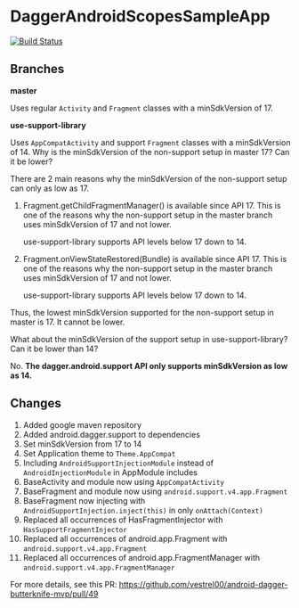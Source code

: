 # DaggerAndroidScopesSampleApp

[![Build Status](https://travis-ci.org/jshvarts/DaggerAndroidScopesSampleApp.svg?branch=use-support-library)](https://travis-ci.org/jshvarts/DaggerAndroidScopesSampleApp)

## Branches

**master**

Uses regular `Activity` and `Fragment` classes with a minSdkVersion of 17.

**use-support-library**

Uses `AppCompatActivity` and support `Fragment` classes with a minSdkVersion of 14.
Why is the minSdkVersion of the non-support setup in master 17? Can it be lower?

There are 2 main reasons why the minSdkVersion of the non-support setup can only as low as 17.

1. Fragment.getChildFragmentManager() is available since API 17. This is one of the reasons why the non-support setup in the master branch uses minSdkVersion of 17 and not lower.
   
   use-support-library supports API levels below 17 down to 14.
   
2. Fragment.onViewStateRestored(Bundle) is available since API 17. This is one of the reasons why the non-support setup in the master branch uses minSdkVersion of 17 and not lower.
   
   use-support-library supports API levels below 17 down to 14.
   
Thus, the lowest minSdkVersion supported for the non-support setup in master is 17.
It cannot be lower.

What about the minSdkVersion of the support setup in use-support-library? Can it be lower than 14?

No. **The dagger.android.support API only supports minSdkVersion as low as 14.**

## Changes

1. Added google maven repository
2. Added android.dagger.support to dependencies
3. Set minSdkVersion from 17 to 14
4. Set Application theme to `Theme.AppCompat`
5. Including `AndroidSupportInjectionModule` instead of `AndroidInjectionModule` in AppModule includes
6. BaseActivity and module now using `AppCompatActivity`
7. BaseFragment and module now using `android.support.v4.app.Fragment`
8. BaseFragment now injecting with `AndroidSupportInjection.inject(this)` in only `onAttach(Context)`
9. Replaced all occurrences of HasFragmentInjector with `HasSupportFragmentInjector`
10. Replaced all occurrences of android.app.Fragment with `android.support.v4.app.Fragment`
11. Replaced all occurrences of android.app.FragmentManager with `android.support.v4.app.FragmentManager`

For more details, see this PR: https://github.com/vestrel00/android-dagger-butterknife-mvp/pull/49





